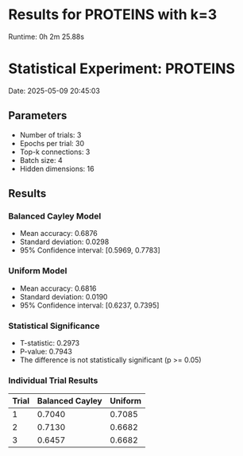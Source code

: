 # Results for PROTEINS with k=3

Runtime: 0h 2m 25.88s

# Statistical Experiment: PROTEINS

Date: 2025-05-09 20:45:03

## Parameters
- Number of trials: 3
- Epochs per trial: 30
- Top-k connections: 3
- Batch size: 4
- Hidden dimensions: 16

## Results

### Balanced Cayley Model
- Mean accuracy: 0.6876
- Standard deviation: 0.0298
- 95% Confidence interval: [0.5969, 0.7783]

### Uniform Model
- Mean accuracy: 0.6816
- Standard deviation: 0.0190
- 95% Confidence interval: [0.6237, 0.7395]

### Statistical Significance
- T-statistic: 0.2973
- P-value: 0.7943
- The difference is not statistically significant (p >= 0.05)

### Individual Trial Results

| Trial | Balanced Cayley | Uniform |
|-------|----------------|--------|
| 1 | 0.7040 | 0.7085 |
| 2 | 0.7130 | 0.6682 |
| 3 | 0.6457 | 0.6682 |
